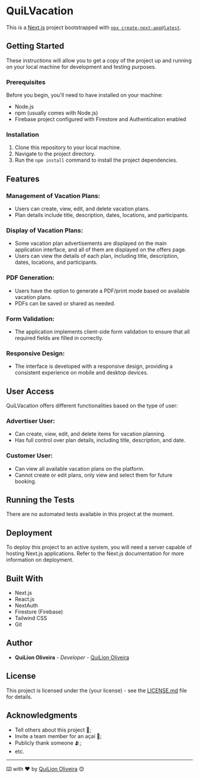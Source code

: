 # QuiLVacation

This is a [Next.js](https://nextjs.org/) project bootstrapped with [`npx create-next-app@latest`](https://github.com/vercel/next.js/tree/canary/packages/create-next-app).

## Getting Started

These instructions will allow you to get a copy of the project up and running on your local machine for development and testing purposes.

### Prerequisites

Before you begin, you'll need to have installed on your machine:

- Node.js
- npm (usually comes with Node.js)
- Firebase project configured with Firestore and Authentication enabled

### Installation

1. Clone this repository to your local machine.
2. Navigate to the project directory.
3. Run the `npm install` command to install the project dependencies.

## Features

### Management of Vacation Plans:

- Users can create, view, edit, and delete vacation plans.
- Plan details include title, description, dates, locations, and participants.

### Display of Vacation Plans:

- Some vacation plan advertisements are displayed on the main application interface, and all of them are displayed on the offers page.
- Users can view the details of each plan, including title, description, dates, locations, and participants.

### PDF Generation:

- Users have the option to generate a PDF/print mode based on available vacation plans.
- PDFs can be saved or shared as needed.

### Form Validation:

- The application implements client-side form validation to ensure that all required fields are filled in correctly.

### Responsive Design:

- The interface is developed with a responsive design, providing a consistent experience on mobile and desktop devices.

## User Access

QuiLVacation offers different functionalities based on the type of user:

### Advertiser User:

- Can create, view, edit, and delete items for vacation planning.
- Has full control over plan details, including title, description, and date.

### Customer User:

- Can view all available vacation plans on the platform.
- Cannot create or edit plans, only view and select them for future booking.

## Running the Tests

There are no automated tests available in this project at the moment.

## Deployment

To deploy this project to an active system, you will need a server capable of hosting Next.js applications. Refer to the Next.js documentation for more information on deployment.

## Built With

- Next.js
- React.js
- NextAuth
- Firestore (Firebase)
- Tailwind CSS
- Git

## Author

- **QuiLion Oliveira** - _Developer_ - [QuiLion Oliveira](https://github.com/QuiLion7)

## License

This project is licensed under the (your license) - see the [LICENSE.md](https://github.com/your-username/project/license) file for details.

## Acknowledgments

- Tell others about this project 📢;
- Invite a team member for an açaí 🍧;
- Publicly thank someone 🫂;
- etc.

---

⌨️ with ❤️ by [QuiLion Oliveira](https://github.com/QuiLion7) 😊
